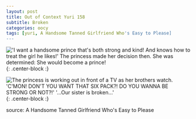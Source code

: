 ```yaml
---
layout: post
title: Out of Context Yuri 158
subtitle: Broken
categories: oocy
tags: [yuri, A Handsome Tanned Girlfriend Who's Easy to Please]
---
```



!['I want a handsome prince that's both strong and kind! And knows how to treat the girl he likes!' The princess made her decision then. She was determined: She would become a prince!](https://imgur.com/ybF15LG.png){: .center-block :}

![The princess is working out in front of a TV as her brothers watch. 'C'MON! DON'T YOU WANT THAT SIX PACK?! DO YOU WANNA BE STRONG OR NOT?!' '...Our sister is broken...'](https://imgur.com/reoCVuZ.png){: .center-block :}



source: A Handsome Tanned Girlfriend Who's Easy to Please